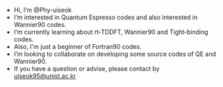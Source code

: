 - Hi, I’m @Phy-uiseok
- I’m interested in Quantum Espresso codes and also interested in Wannier90 codes.
- I’m currently learning about rt-TDDFT, Wannier90 and Tight-binding codes.
- Also, I'm just a beginner of Fortran90 codes.
- I’m looking to collaborate on developing some source codes of QE and Wannier90.
- If you have a question or advise, please contact by uiseok95@unist.ac.kr
